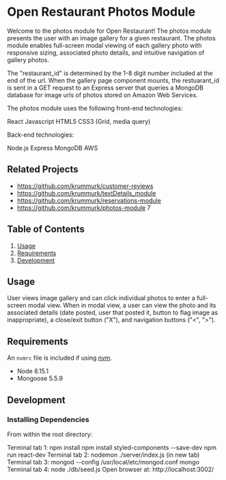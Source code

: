# Open Restaurant Photos Module

Welcome to the photos module for Open Restaurant! The photos module presents the user with an image gallery for a given restaurant. The photos module enables full-screen modal viewing of each gallery photo with responsive sizing, associated photo details, and intuitive navigation of gallery photos. 

The "restaurant_id" is determined by the 1-8 digit number included at the end of the url. When the gallery page component mounts, the restuarant_id is sent in a GET request to an Express server that queries a MongoDB database for image urls of photos stored on Amazon Web Services. 

The photos module uses the following front-end technologies:

React
Javascript
HTML5
CSS3 (Grid, media query)

Back-end technologies:

Node.js
Express
MongoDB
AWS


## Related Projects

  - https://github.com/krummurk/customer-reviews
  - https://github.com/krummurk/textDetails_module
  - https://github.com/krummurk/reservations-module
  - https://github.com/krummurk/photos-module
7
## Table of Contents

1. [Usage](#Usage)
1. [Requirements](#requirements)
1. [Development](#development)

## Usage

User views image gallery and can click individual photos to enter a full-screen modal view. When in modal view, a user can view the photo and its associated details (date posted, user that posted it, button to flag image as inappropriate), a close/exit button ("X"), and navigation buttons ("<", ">").

## Requirements

An `nvmrc` file is included if using [nvm](https://github.com/creationix/nvm).

- Node 8.15.1
- Mongoose 5.5.9

## Development

### Installing Dependencies

From within the root directory:

Terminal tab 1:
  npm install
  npm install styled-components --save-dev
  npm run react-dev
Terminal tab 2:
  nodemon ./server/index.js (in new tab)
Terminal tab 3:
  mongod --config /usr/local/etc/mongod.conf
  mongo
Terminal tab 4:
  node ./db/seed.js
Open browser at: http://localhost:3002/